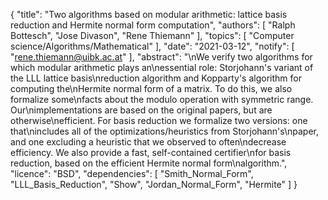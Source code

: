 {
    "title": "Two algorithms based on modular arithmetic: lattice basis reduction and Hermite normal form computation",
    "authors": [
        "Ralph Bottesch",
        "Jose Divason",
        "Rene Thiemann"
    ],
    "topics": [
        "Computer science/Algorithms/Mathematical"
    ],
    "date": "2021-03-12",
    "notify": [
        "rene.thiemann@uibk.ac.at"
    ],
    "abstract": "\nWe verify two algorithms for which modular arithmetic plays an\nessential role: Storjohann's variant of the LLL lattice basis\nreduction algorithm and Kopparty's algorithm for computing the\nHermite normal form of a matrix. To do this, we also formalize some\nfacts about the modulo operation with symmetric range. Our\nimplementations are based on the original papers, but are otherwise\nefficient. For basis reduction we formalize two versions: one that\nincludes all of the optimizations/heuristics from Storjohann's\npaper, and one excluding a heuristic that we observed to often\ndecrease efficiency. We also provide a fast, self-contained certifier\nfor basis reduction, based on the efficient Hermite normal form\nalgorithm.",
    "licence": "BSD",
    "dependencies": [
        "Smith_Normal_Form",
        "LLL_Basis_Reduction",
        "Show",
        "Jordan_Normal_Form",
        "Hermite"
    ]
}